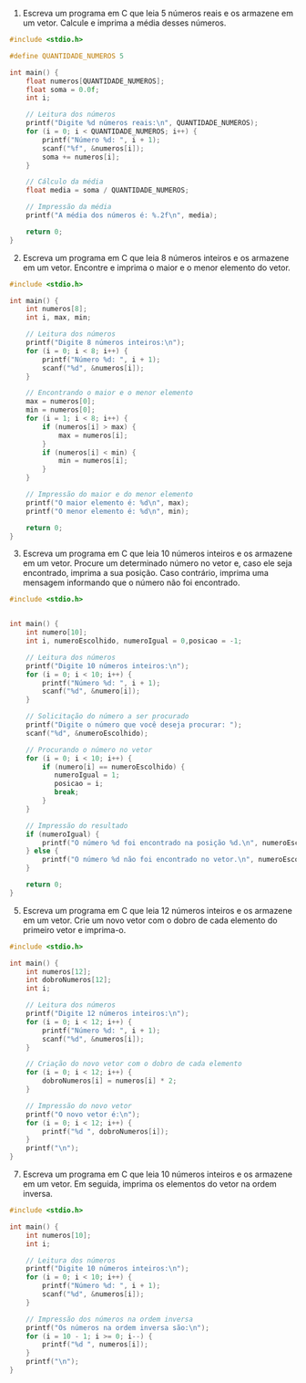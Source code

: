 1. Escreva um programa em C que leia 5 números reais e os armazene em um vetor. Calcule e imprima a média desses números.
   
```C
#include <stdio.h>

#define QUANTIDADE_NUMEROS 5

int main() {
    float numeros[QUANTIDADE_NUMEROS];
    float soma = 0.0f;
    int i;

    // Leitura dos números
    printf("Digite %d números reais:\n", QUANTIDADE_NUMEROS);
    for (i = 0; i < QUANTIDADE_NUMEROS; i++) {
        printf("Número %d: ", i + 1);
        scanf("%f", &numeros[i]);
        soma += numeros[i];
    }

    // Cálculo da média
    float media = soma / QUANTIDADE_NUMEROS;

    // Impressão da média
    printf("A média dos números é: %.2f\n", media);

    return 0;
}
```

2. Escreva um programa em C que leia 8 números inteiros e os armazene em um vetor. Encontre e imprima o maior e o menor elemento do vetor.
```C
#include <stdio.h>

int main() {
    int numeros[8];
    int i, max, min;

    // Leitura dos números
    printf("Digite 8 números inteiros:\n");
    for (i = 0; i < 8; i++) {
        printf("Número %d: ", i + 1);
        scanf("%d", &numeros[i]);
    }

    // Encontrando o maior e o menor elemento
    max = numeros[0];
    min = numeros[0];
    for (i = 1; i < 8; i++) {
        if (numeros[i] > max) {
            max = numeros[i];
        }
        if (numeros[i] < min) {
            min = numeros[i];
        }
    }

    // Impressão do maior e do menor elemento
    printf("O maior elemento é: %d\n", max);
    printf("O menor elemento é: %d\n", min);

    return 0;
}

```
3. Escreva um programa em C que leia 10 números inteiros e os armazene em um vetor. Procure um determinado número no vetor e, caso ele seja encontrado, imprima a sua posição. Caso contrário, imprima uma mensagem informando que o número não foi encontrado.
   
```C
#include <stdio.h>


int main() {
    int numero[10];
    int i, numeroEscolhido, numeroIgual = 0,posicao = -1;

    // Leitura dos números
    printf("Digite 10 números inteiros:\n");
    for (i = 0; i < 10; i++) {
        printf("Número %d: ", i + 1);
        scanf("%d", &numero[i]);
    }

    // Solicitação do número a ser procurado
    printf("Digite o número que você deseja procurar: ");
    scanf("%d", &numeroEscolhido);

    // Procurando o número no vetor
    for (i = 0; i < 10; i++) {
        if (numero[i] == numeroEscolhido) {
           numeroIgual = 1;
           posicao = i;
           break;
        }
    }

    // Impressão do resultado
    if (numeroIgual) {
        printf("O número %d foi encontrado na posição %d.\n", numeroEscolhido, posicao);
    } else {
        printf("O número %d não foi encontrado no vetor.\n", numeroEscolhido);
    }

    return 0;
}
```
5. Escreva um programa em C que leia 12 números inteiros e os armazene em um vetor. Crie um novo vetor com o dobro de cada elemento do primeiro vetor e imprima-o.
   
```C
#include <stdio.h>

int main() {
    int numeros[12];
    int dobroNumeros[12];
    int i;

    // Leitura dos números
    printf("Digite 12 números inteiros:\n");
    for (i = 0; i < 12; i++) {
        printf("Número %d: ", i + 1);
        scanf("%d", &numeros[i]);
    }

    // Criação do novo vetor com o dobro de cada elemento
    for (i = 0; i < 12; i++) {
        dobroNumeros[i] = numeros[i] * 2;
    }

    // Impressão do novo vetor
    printf("O novo vetor é:\n");
    for (i = 0; i < 12; i++) {
        printf("%d ", dobroNumeros[i]);
    }
    printf("\n");
}

```
7. Escreva um programa em C que leia 10 números inteiros e os armazene em um vetor. Em seguida, imprima os elementos do vetor na ordem inversa.
   
```C
#include <stdio.h>

int main() {
    int numeros[10];
    int i;

    // Leitura dos números
    printf("Digite 10 números inteiros:\n");
    for (i = 0; i < 10; i++) {
        printf("Número %d: ", i + 1);
        scanf("%d", &numeros[i]);
    }

    // Impressão dos números na ordem inversa
    printf("Os números na ordem inversa são:\n");
    for (i = 10 - 1; i >= 0; i--) {
        printf("%d ", numeros[i]);
    }
    printf("\n");
}
```

